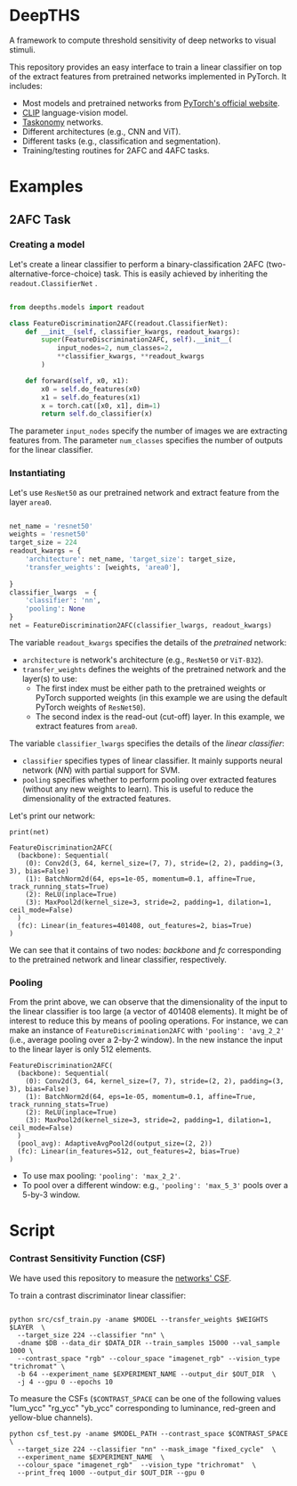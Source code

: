 # DeepTHS
A framework to compute threshold sensitivity of deep networks to visual stimuli.


This repository provides an easy interface to train a linear classifier on top of the extract features 
from pretrained networks implemented in PyTorch. It includes:
 - Most models and pretrained networks from [PyTorch's official website](https://pytorch.org/vision/stable/models.html).
 - [CLIP](https://github.com/openai/CLIP) language-vision model.
 - [Taskonomy](http://taskonomy.stanford.edu/) networks.
 - Different architectures (e.g., CNN and ViT).
 - Different tasks (e.g., classification and segmentation).
 - Training/testing routines for 2AFC and 4AFC tasks.

# Examples

## 2AFC Task

### Creating a model

Let's create a linear classifier to perform a binary-classification 2AFC 
(two-alternative-force-choice) task. This is easily achieved by inheriting the 
```readout.ClassifierNet``` .

``` python

from deepths.models import readout

class FeatureDiscrimination2AFC(readout.ClassifierNet):
    def __init__(self, classifier_kwargs, readout_kwargs):
        super(FeatureDiscrimination2AFC, self).__init__(
            input_nodes=2, num_classes=2, 
            **classifier_kwargs, **readout_kwargs
        )

    def forward(self, x0, x1):
        x0 = self.do_features(x0)
        x1 = self.do_features(x1)
        x = torch.cat([x0, x1], dim=1)
        return self.do_classifier(x)

```

The parameter ```input_nodes``` specify the number of images we are extracting 
features from. The parameter ```num_classes``` specifies the number of outputs
for the linear classifier.

### Instantiating 

Let's use ```ResNet50``` as our pretrained network and extract feature from
the layer ```area0```.

```python

net_name = 'resnet50'
weights = 'resnet50'
target_size = 224
readout_kwargs = {
    'architecture': net_name, 'target_size': target_size, 
    'transfer_weights': [weights, 'area0'],
    
}
classifier_lwargs  = {
    'classifier': 'nn',
    'pooling': None
}
net = FeatureDiscrimination2AFC(classifier_lwargs, readout_kwargs)

```


The variable ```readout_kwargs``` specifies the details of the *pretrained* network:
 - ```architecture``` is network's architecture (e.g., ```ResNet50``` or ```ViT-B32```).
 - ```transfer_weights``` defines the weights of the pretrained network and the layer(s) to use:
   * The first index must be either path to the pretrained weights or PyTorch supported weights (in this example we are using the default PyTorch weights of ```ResNet50```).
   * The second index is the read-out (cut-off) layer. In this example, we extract features from ```area0```.

The variable ```classifier_lwargs``` specifies the details of the *linear classifier*:
 - ```classifier``` specifies types of linear classifier. It mainly supports neural network (*NN*) with partial support for SVM.
 - ```pooling``` specifies whether to perform pooling over extracted features (without any new weights to learn). This is useful to reduce the dimensionality of the extracted features.

Let's print our network:

```
print(net)

FeatureDiscrimination2AFC(
  (backbone): Sequential(
    (0): Conv2d(3, 64, kernel_size=(7, 7), stride=(2, 2), padding=(3, 3), bias=False)
    (1): BatchNorm2d(64, eps=1e-05, momentum=0.1, affine=True, track_running_stats=True)
    (2): ReLU(inplace=True)
    (3): MaxPool2d(kernel_size=3, stride=2, padding=1, dilation=1, ceil_mode=False)
  )
  (fc): Linear(in_features=401408, out_features=2, bias=True)
)
```

We can see that it contains of two nodes: *backbone* and *fc* corresponding to the 
pretrained network and linear classifier, respectively.

### Pooling

From the print above, we can observe that the dimensionality of the input to the
linear classifier is too large (a vector of 401408 elements). It might be of interest
to reduce this by means of pooling operations. For instance, we can make an instance 
of ```FeatureDiscrimination2AFC``` with ```'pooling': 'avg_2_2'``` (i.e., average pooling over a 2-by-2 window).
In the new instance the input to the linear layer is only 512 elements. 

```
FeatureDiscrimination2AFC(
  (backbone): Sequential(
    (0): Conv2d(3, 64, kernel_size=(7, 7), stride=(2, 2), padding=(3, 3), bias=False)
    (1): BatchNorm2d(64, eps=1e-05, momentum=0.1, affine=True, track_running_stats=True)
    (2): ReLU(inplace=True)
    (3): MaxPool2d(kernel_size=3, stride=2, padding=1, dilation=1, ceil_mode=False)
  )
  (pool_avg): AdaptiveAvgPool2d(output_size=(2, 2))
  (fc): Linear(in_features=512, out_features=2, bias=True)
)
```

 - To use max pooling: ```'pooling': 'max_2_2'```.
 - To pool over a different window: e.g., ```'pooling': 'max_5_3'``` pools over a 5-by-3 window.

# Script

### Contrast Sensitivity Function (CSF)

We have used this repository to measure the [networks' CSF](https://arashakbarinia.github.io/projects/deepcsf/).

To train a contrast discriminator linear classifier:

```shell

python src/csf_train.py -aname $MODEL --transfer_weights $WEIGHTS $LAYER  \
  --target_size 224 --classifier "nn" \ 
  -dname $DB --data_dir $DATA_DIR --train_samples 15000 --val_sample 1000 \
  --contrast_space "rgb" --colour_space "imagenet_rgb" --vision_type "trichromat" \ 
  -b 64 --experiment_name $EXPERIMENT_NAME --output_dir $OUT_DIR  \
  -j 4 --gpu 0 --epochs 10 

```

To measure the CSFs (```$CONTRAST_SPACE``` can be one of the following values
"lum_ycc" "rg_ycc" "yb_ycc" corresponding to luminance, red-green and yellow-blue channels).

```shell
python csf_test.py -aname $MODEL_PATH --contrast_space $CONTRAST_SPACE  \
  --target_size 224 --classifier "nn" --mask_image "fixed_cycle"  \
  --experiment_name $EXPERIMENT_NAME  \
  --colour_space "imagenet_rgb"  --vision_type "trichromat"  \
  --print_freq 1000 --output_dir $OUT_DIR --gpu 0
```